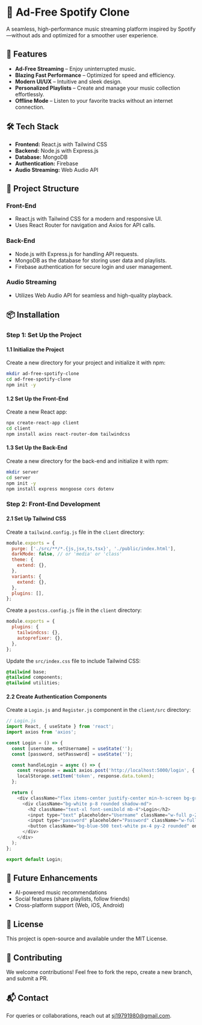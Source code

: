 # 🎵 Ad-Free Spotify Clone

A seamless, high-performance music streaming platform inspired by Spotify—without ads and optimized for a smoother user experience.

## 🚀 Features
- **Ad-Free Streaming** – Enjoy uninterrupted music.
- **Blazing Fast Performance** – Optimized for speed and efficiency.
- **Modern UI/UX** – Intuitive and sleek design.
- **Personalized Playlists** – Create and manage your music collection effortlessly.
- **Offline Mode** – Listen to your favorite tracks without an internet connection.

## 🛠️ Tech Stack
- **Frontend:** React.js with Tailwind CSS
- **Backend:** Node.js with Express.js
- **Database:** MongoDB
- **Authentication:** Firebase
- **Audio Streaming:** Web Audio API

## 📂 Project Structure
### Front-End
- React.js with Tailwind CSS for a modern and responsive UI.
- Uses React Router for navigation and Axios for API calls.

### Back-End
- Node.js with Express.js for handling API requests.
- MongoDB as the database for storing user data and playlists.
- Firebase authentication for secure login and user management.

### Audio Streaming
- Utilizes Web Audio API for seamless and high-quality playback.

## 📦 Installation
### Step 1: Set Up the Project
#### 1.1 Initialize the Project
Create a new directory for your project and initialize it with npm:
```bash
mkdir ad-free-spotify-clone
cd ad-free-spotify-clone
npm init -y
```

#### 1.2 Set Up the Front-End
Create a new React app:
```bash
npx create-react-app client
cd client
npm install axios react-router-dom tailwindcss
```

#### 1.3 Set Up the Back-End
Create a new directory for the back-end and initialize it with npm:
```bash
mkdir server
cd server
npm init -y
npm install express mongoose cors dotenv
```

### Step 2: Front-End Development
#### 2.1 Set Up Tailwind CSS
Create a `tailwind.config.js` file in the `client` directory:
```javascript
module.exports = {
  purge: ['./src/**/*.{js,jsx,ts,tsx}', './public/index.html'],
  darkMode: false, // or 'media' or 'class'
  theme: {
    extend: {},
  },
  variants: {
    extend: {},
  },
  plugins: [],
};
```

Create a `postcss.config.js` file in the `client` directory:
```javascript
module.exports = {
  plugins: {
    tailwindcss: {},
    autoprefixer: {},
  },
};
```

Update the `src/index.css` file to include Tailwind CSS:
```css
@tailwind base;
@tailwind components;
@tailwind utilities;
```

#### 2.2 Create Authentication Components
Create a `Login.js` and `Register.js` component in the `client/src` directory:
```javascript
// Login.js
import React, { useState } from 'react';
import axios from 'axios';

const Login = () => {
  const [username, setUsername] = useState('');
  const [password, setPassword] = useState('');

  const handleLogin = async () => {
    const response = await axios.post('http://localhost:5000/login', { username, password });
    localStorage.setItem('token', response.data.token);
  };

  return (
    <div className="flex items-center justify-center min-h-screen bg-gray-100">
      <div className="bg-white p-8 rounded shadow-md">
        <h2 className="text-xl font-semibold mb-4">Login</h2>
        <input type="text" placeholder="Username" className="w-full p-2 border rounded mb-2" onChange={(e) => setUsername(e.target.value)} />
        <input type="password" placeholder="Password" className="w-full p-2 border rounded mb-2" onChange={(e) => setPassword(e.target.value)} />
        <button className="bg-blue-500 text-white px-4 py-2 rounded" onClick={handleLogin}>Login</button>
      </div>
    </div>
  );
};

export default Login;
```

## 🎯 Future Enhancements
- AI-powered music recommendations
- Social features (share playlists, follow friends)
- Cross-platform support (Web, iOS, Android)

## 📜 License
This project is open-source and available under the MIT License.

## 🤝 Contributing
We welcome contributions! Feel free to fork the repo, create a new branch, and submit a PR.

## 📬 Contact
For queries or collaborations, reach out at [sj19791980@gmail.com](mailto:sj19791980@gmail.com).

